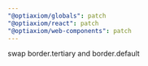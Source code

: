 ```yaml
---
"@optiaxiom/globals": patch
"@optiaxiom/react": patch
"@optiaxiom/web-components": patch
---
```


swap border.tertiary and border.default
